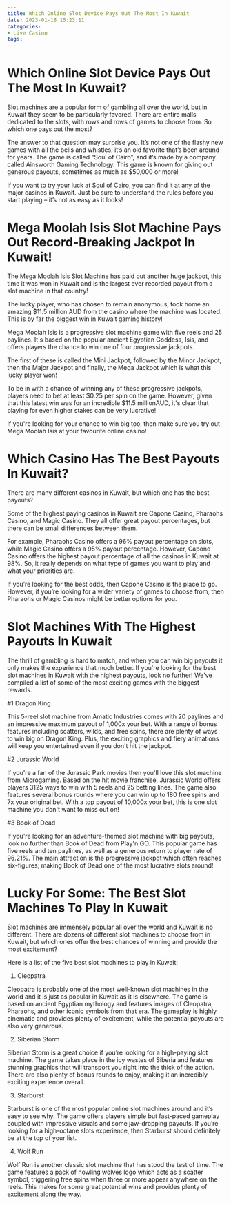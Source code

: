 ```yaml
---
title: Which Online Slot Device Pays Out The Most In Kuwait
date: 2023-01-18 15:23:11
categories:
- Live Casino
tags:
---
```



#  Which Online Slot Device Pays Out The Most In Kuwait?

Slot machines are a popular form of gambling all over the world, but in Kuwait they seem to be particularly favored. There are entire malls dedicated to the slots, with rows and rows of games to choose from. So which one pays out the most?

The answer to that question may surprise you. It’s not one of the flashy new games with all the bells and whistles; it’s an old favorite that’s been around for years. The game is called “Soul of Cairo”, and it’s made by a company called Ainsworth Gaming Technology. This game is known for giving out generous payouts, sometimes as much as $50,000 or more!

If you want to try your luck at Soul of Cairo, you can find it at any of the major casinos in Kuwait. Just be sure to understand the rules before you start playing – it’s not as easy as it looks!

#  Mega Moolah Isis Slot Machine Pays Out Record-Breaking Jackpot In Kuwait!

The Mega Moolah Isis Slot Machine has paid out another huge jackpot, this time it was won in Kuwait and is the largest ever recorded payout from a slot machine in that country!

The lucky player, who has chosen to remain anonymous, took home an amazing $11.5 million AUD from the casino where the machine was located. This is by far the biggest win in Kuwait gaming history!

Mega Moolah Isis is a progressive slot machine game with five reels and 25 paylines. It's based on the popular ancient Egyptian Goddess, Isis, and offers players the chance to win one of four progressive jackpots.

The first of these is called the Mini Jackpot, followed by the Minor Jackpot, then the Major Jackpot and finally, the Mega Jackpot which is what this lucky player won!

To be in with a chance of winning any of these progressive jackpots, players need to bet at least $0.25 per spin on the game. However, given that this latest win was for an incredible $11.5 millionAUD, it's clear that playing for even higher stakes can be very lucrative!

If you're looking for your chance to win big too, then make sure you try out Mega Moolah Isis at your favourite online casino!

#  Which Casino Has The Best Payouts In Kuwait?

There are many different casinos in Kuwait, but which one has the best payouts? 

Some of the highest paying casinos in Kuwait are Capone Casino, Pharaohs Casino, and Magic Casino. They all offer great payout percentages, but there can be small differences between them.

For example, Pharaohs Casino offers a 96% payout percentage on slots, while Magic Casino offers a 95% payout percentage. However, Capone Casino offers the highest payout percentage of all the casinos in Kuwait at 98%. So, it really depends on what type of games you want to play and what your priorities are.

If you’re looking for the best odds, then Capone Casino is the place to go. However, if you’re looking for a wider variety of games to choose from, then Pharaohs or Magic Casinos might be better options for you.

#  Slot Machines With The Highest Payouts In Kuwait

The thrill of gambling is hard to match, and when you can win big payouts it only makes the experience that much better. If you're looking for the best slot machines in Kuwait with the highest payouts, look no further! We've compiled a list of some of the most exciting games with the biggest rewards.

#1 Dragon King

This 5-reel slot machine from Amatic Industries comes with 20 paylines and an impressive maximum payout of 1,000x your bet. With a range of bonus features including scatters, wilds, and free spins, there are plenty of ways to win big on Dragon King. Plus, the exciting graphics and fiery animations will keep you entertained even if you don't hit the jackpot.

#2 Jurassic World

If you're a fan of the Jurassic Park movies then you'll love this slot machine from Microgaming. Based on the hit movie franchise, Jurassic World offers players 3125 ways to win with 5 reels and 25 betting lines. The game also features several bonus rounds where you can win up to 180 free spins and 7x your original bet. With a top payout of 10,000x your bet, this is one slot machine you don't want to miss out on!

#3 Book of Dead

If you're looking for an adventure-themed slot machine with big payouts, look no further than Book of Dead from Play'n GO. This popular game has five reels and ten paylines, as well as a generous return to player rate of 96.21%. The main attraction is the progressive jackpot which often reaches six-figures; making Book of Dead one of the most lucrative slots around!

#  Lucky For Some: The Best Slot Machines To Play In Kuwait

Slot machines are immensely popular all over the world and Kuwait is no different. There are dozens of different slot machines to choose from in Kuwait, but which ones offer the best chances of winning and provide the most excitement?

Here is a list of the five best slot machines to play in Kuwait:

1. Cleopatra

Cleopatra is probably one of the most well-known slot machines in the world and it is just as popular in Kuwait as it is elsewhere. The game is based on ancient Egyptian mythology and features images of Cleopatra, Pharaohs, and other iconic symbols from that era. The gameplay is highly cinematic and provides plenty of excitement, while the potential payouts are also very generous.

2. Siberian Storm

Siberian Storm is a great choice if you’re looking for a high-paying slot machine. The game takes place in the icy wastes of Siberia and features stunning graphics that will transport you right into the thick of the action. There are also plenty of bonus rounds to enjoy, making it an incredibly exciting experience overall.

3. Starburst

Starburst is one of the most popular online slot machines around and it’s easy to see why. The game offers players simple but fast-paced gameplay coupled with impressive visuals and some jaw-dropping payouts. If you’re looking for a high-octane slots experience, then Starburst should definitely be at the top of your list.

4. Wolf Run

Wolf Run is another classic slot machine that has stood the test of time. The game features a pack of howling wolves logo which acts as a scatter symbol, triggering free spins when three or more appear anywhere on the reels. This makes for some great potential wins and provides plenty of excitement along the way.